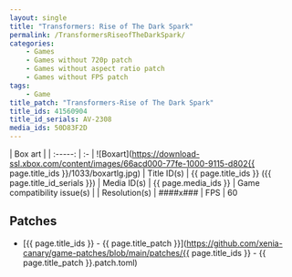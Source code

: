 ```yaml
---
layout: single
title: "Transformers: Rise of The Dark Spark"
permalink: /TransformersRiseofTheDarkSpark/
categories:
    - Games
    - Games without 720p patch
    - Games without aspect ratio patch
    - Games without FPS patch
tags:
    - Game
title_patch: "Transformers-Rise of The Dark Spark"
title_ids: 41560904
title_id_serials: AV-2308
media_ids: 50D83F2D
---
```


| Box art                     |
| :-----:                     | :-
| ![Boxart](https://download-ssl.xbox.com/content/images/66acd000-77fe-1000-9115-d802{{ page.title_ids }}/1033/boxartlg.jpg)
| Title ID(s)                 | {{ page.title_ids }} ({{ page.title_id_serials }})
| Media ID(s)                 | {{ page.media_ids }}
| Game compatibility issue(s) | <!--[master](https://github.com/xenia-project/game-compatibility/issues/)-->
| Resolution(s)               | ####x###
| FPS                         | 60

## Patches
* [{{ page.title_ids }} - {{ page.title_patch }}](https://github.com/xenia-canary/game-patches/blob/main/patches/{{ page.title_ids }} - {{ page.title_patch }}.patch.toml)
